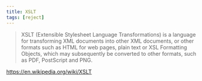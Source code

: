 ```yaml
---
title: XSLT
tags: [reject]
---
```


> XSLT (Extensible Stylesheet Language Transformations) is a language for
> transforming XML documents into other XML documents, or other formats such as
> HTML for web pages, plain text or XSL Formatting Objects, which may
> subsequently be converted to other formats, such as PDF, PostScript and PNG.

<https://en.wikipedia.org/wiki/XSLT>
